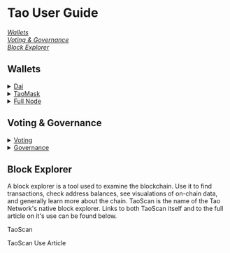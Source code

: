 # Tao User Guide

*[Wallets](#wallets)<br>
[Voting & Governance](#voting--governance)<br>
[Block Explorer](#block-explorer)*

## Wallets

<details>
<summary>
<a href="http://www.ironspider.ca/format_text/fontstyles.htm">
Dai</a>
</summary>
<p>It's because the details block is html5. If you want to modify it your best bet is using html5. </p>
</details>

<details>
<summary>
<a href="http://www.ironspider.ca/format_text/fontstyles.htm">
TaoMask</a>
</summary>
<p>It's because the details block is html5. If you want to modify it your best bet is using html5. </p>
</details>

<details>
<summary>
<a href="http://www.ironspider.ca/format_text/fontstyles.htm">
Full Node</a>
</summary>
<p>It's because the details block is html5. If you want to modify it your best bet is using html5. </p>
</details>

## Voting & Governance

<details>
<summary>
<a href="http://www.ironspider.ca/format_text/fontstyles.htm">
Voting</a>
</details>
</summary>

<details>
<summary>
<a href="http://www.ironspider.ca/format_text/fontstyles.htm">
Governance</a>
</summary>
<p>It's because the details block is html5. If you want to modify it your best bet is using html5. </p>
</details>

## Block Explorer

A block explorer is a tool used to examine the blockchain. Use it to find transactions, check address balances, see visualations of on-chain data, and generally learn more about the chain. TaoScan is the name of the Tao Network's native block explorer. Links to both TaoScan itself and to the full article on it's use can be found below.

TaoScan

TaoScan Use Article




